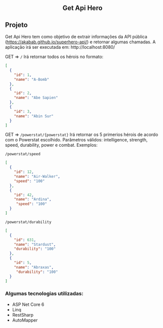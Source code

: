 <h2 align="center">
  Get Api Hero
</h2>

## Projeto
Get Api Hero tem como objetivo de extrair informações da API pública (https://akabab.github.io/superhero-api/) e retornar algumas chamadas.
A aplicação irá ser executada em: http://localhost:8080/

GET => `/` Irá retornar todos os hérois no formato:

```json
[
  {
    "id": 1,
    "name": "A-Bomb"
  },
  {
    "id": 2,
    "name": "Abe Sapien"
  },
  {
    "id": 3,
    "name": "Abin Sur"
  }
]
```

GET => `/powerstat/{powerstat}` Irá retornar os 5 primerios hérois de acordo com o Powerstat escolhido. Parâmetros válidos: intelligence, strength, speed, durability, power e combat. Exemplos:

`/powerstat/speed`
```json
[
  {
    "id": 12,
    "name": "Air-Walker",
    "speed": "100"
  },
  {
    "id": 42,
    "name": "Ardina",
     "speed": "100"
  }
]
```

`/powerstat/durability`
```json
[
  {
    "id": 631,
    "name": "Stardust",
    "durability": "100"
  },
  {
    "id": 5,
    "name": "Abraxas",
     "durability": "100"
  }
]
```


### Algumas tecnologias utilizadas:
* ASP Net Core 6
* Linq
* RestSharp
* AutoMapper



